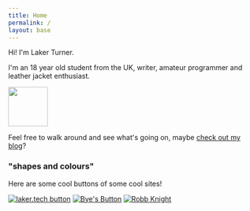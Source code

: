 ```yaml
---
title: Home
permalink: /
layout: base
---
```


Hi! I'm <a style="text-decoration: none;" href="https://laker.tech" class="h-card" rel="me">Laker Turner</a>.

<p class="p-note">I'm an 18 year old student from the UK, writer, amateur programmer and leather jacket enthusiast.</p>

<img class="u-photo" src="/cdn/image/hat.jpg" height=80 width=80 a>

Feel free to walk around and see what's going on, maybe [check out my blog](/blog)?


### "shapes and colours"
Here are some cool buttons of some cool sites!

<a href="/"><img src="/cdn/image/buttons/laker.png" alt="laker.tech button"></a>
<a href="https://byemc.xyz"><img src="https://byemc.xyz/assets/buttons/byebutton.gif" alt="Bye's Button"></a>
<a href="https://rknight.me"><img src="/cdn/image/buttons/robbknight.gif" alt="Robb Knight"></a>